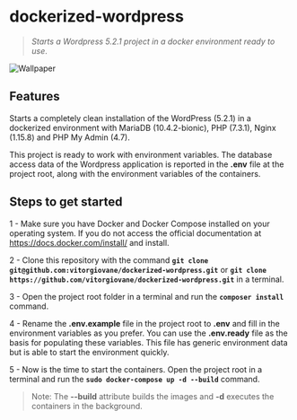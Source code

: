 # dockerized-wordpress
> *Starts a Wordpress 5.2.1 project in a docker environment ready to use*.
  
![Wallpaper](https://user-images.githubusercontent.com/5404361/58445546-70c62780-80d3-11e9-98f9-d843d374e099.png)


## Features
Starts a completely clean installation of the WordPress (5.2.1) in a dockerized environment with MariaDB (10.4.2-bionic), PHP (7.3.1), Nginx (1.15.8) and PHP My Admin (4.7).

This project is ready to work with environment variables. The database access data of the Wordpress application is reported in the **.env** file at the project root, along with the environment variables of the containers.
  
## Steps to get started
1 - Make sure you have Docker and Docker Compose installed on your operating system. If you do not access the official documentation at https://docs.docker.com/install/ and install.

2 - Clone this repository with the command **`git clone git@github.com:vitorgiovane/dockerized-wordpress.git`** or **`git clone https://github.com/vitorgiovane/dockerized-wordpress.git`** in a terminal.

3 - Open the project root folder in a terminal and run the **`composer install`** command.

4 - Rename the **.env.example** file in the project root to **.env** and fill in the environment variables as you prefer. You can use the **.env.ready** file as the basis for populating these variables. This file has generic environment data but is able to start the environment quickly.

5 - Now is the time to start the containers. Open the project root in a terminal and run the **`sudo docker-compose up -d --build`** command.

> Note: The **--build** attribute builds the images and **-d** executes the containers in the background.
